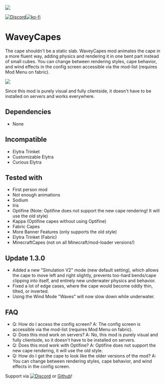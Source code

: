 ![](https://raw.githubusercontent.com/tr7zw/WaveyCapes/1.19.3/img/header.png)

[![Discord](https://tr7zw.dev/curse/Discord-long.png)](https://discord.gg/2wKH8yeThf)[![ko-fi](https://ko-fi.com/img/githubbutton_sm.svg)](https://ko-fi.com/O5O7ACGRH)

# WaveyCapes

The cape shouldn't be a static slab. WaveyCapes mod animates the cape in a more fluent way, adding physics and rendering it in one bent part instead of small cubes. You can change between rendering styles, cape behavior, and wind effects in the config screen accessible via the mod-list (requires Mod Menu on fabric).

![](https://raw.githubusercontent.com/tr7zw/WaveyCapes/1.19.3/img/moving.gif)

Since this mod is purely visual and fully clientside, it doesn't have to be installed on servers and works everywhere.

## Dependencies

- None

## Incompatible

- Elytra Trinket
- Customizable Elytra
- Curious Elytra

## Tested with

- First person mod
- Not enough animations
- Sodium
- Iris
- Optifine (Note: Optifine does not support the new cape rendering! It will use the old style)
- Kappa (Optifine capes without using Optifine)
- Fabric Capes
- More Banner Features (only supports the old style)
- Elytra Trinket (Fabric)
- MinecraftCapes (not on all Minecraft/mod-loader versions!)

## Update 1.3.0

- Added a new "Simulation V2" mode (new default setting), which allows the cape to move left and right slightly, prevents too-hard bends/cape clipping into itself, and entirely new underwater physics and behavior.
- Fixed a lot of edge cases, where the cape would become oddly thin, tilted, or inverted.
- Using the Wind Mode "Waves" will now slow down while underwater.

## FAQ

- Q: How do I access the config screen?
  A: The config screen is accessible via the mod-list (requires Mod Menu on fabric).
- Q: Does this mod work on servers?
  A: No, this mod is purely visual and fully clientside, so it doesn't have to be installed on servers.
- Q: Does this mod work with Optifine?
  A: Optifine does not support the new cape rendering, it will use the old style.
- Q: How do I get the cape to look like the older versions of the mod?
  A: You can change between rendering styles, cape behavior, and wind effects in the config screen.

Support via [![Discord](https://tr7zw.dev/curse/Discord.png)](https://discord.gg/2wKH8yeThf) or [Github](https://github.com/tr7zw/3d-skin-layers)!

